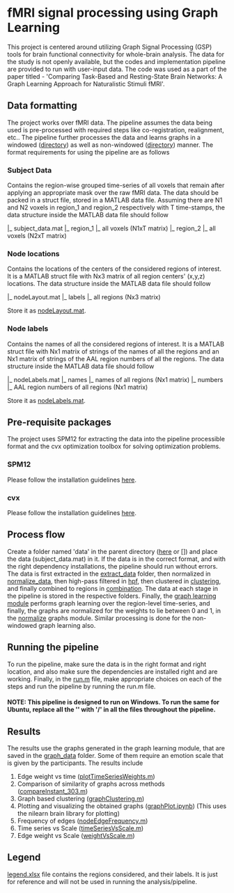 # fMRI signal processing using Graph Learning

This project is centered around utilizing Graph Signal Processing (GSP) tools for brain functional connectivity for whole-brain analysis. The data for the study is not openly available, but the codes and implementation pipeline are provided to run with user-input data. The code was used as a part of the paper titled - 'Comparing Task-Based and Resting-State Brain Networks: A Graph Learning Approach for Naturalistic Stimuli fMRI'.

## Data formatting

The project works over fMRI data. The pipeline assumes the data being used is pre-processed with required steps like co-registration, realignment, etc.. The pipeline further processes the data and learns graphs in a windowed ([directory](/pipeline_windowed/)) as well as non-windowed ([directory](/pipeline_non_windowed/)) manner. The format requirements for using the pipeline are as follows

### Subject Data

Contains the region-wise grouped time-series of all voxels that remain after applying an appropriate mask over the raw fMRI data. The data should be packed in a struct file, stored in a MATLAB data file. Assuming there are N1 and N2 voxels in region_1 and region_2 respectively with T time-stamps, the data structure inside the MATLAB data file should follow

|_ subject_data.mat
  |_ region_1
    |_ all voxels (N1xT matrix)
  |_ region_2
    |_ all voxels (N2xT matrix)

### Node locations

Contains the locations of the centers of the considered regions of interest. It is a MATLAB struct file with Nx3 matrix of all region centers' (x,y,z) locations. The data structure inside the MATLAB data file should follow 

|_ nodeLayout.mat
  |_ labels
    |_ all regions (Nx3 matrix)

Store it as [nodeLayout.mat](/pipeline_windowed/extract_data/nodeLayout.mat).

### Node labels

Contains the names of all the considered regions of interest. It is a MATLAB struct file with Nx1 matrix of strings of the names of all the regions and an Nx1 matrix of strings of the AAL region numbers of all the regions. The data structure inside the MATLAB data file should follow 

|_ nodeLabels.mat
  |_ names
    |_ names of all regions (Nx1 matrix)
  |_ numbers
    |_ AAL region numbers of all regions (Nx1 matrix) 

Store it as [nodeLabels.mat](/pipeline_windowed/extract_data/nodeLabels.mat).

## Pre-requisite packages

The project uses SPM12 for extracting the data into the pipeline processible format and the cvx optimization toolbox for solving optimization problems. 

### SPM12

Please follow the installation guidelines [here](https://www.fil.ion.ucl.ac.uk/spm/software/spm12/).

### cvx

Please follow the installation guidelines [here](https://cvxr.com/cvx/).

## Process flow

Create a folder named 'data' in the parent directory ([here](/pipeline_windowed/) or []) and place the data (subject_data.mat) in it. If the data is in the correct format, and with the right dependency installations, the pipeline should run without errors. The data is first extracted in the [extract_data](/pipeline_windowed/extract_data/) folder, then normalized in [normalize_data](/pipeline_windowed/normalize_data/), then high-pass filtered in [hpf](/pipeline_windowed/hpf/), then clustered in [clustering](/pipeline_windowed/clustering/), and finally combined to regions in [combination](/pipeline_windowed/clustering/). The data at each stage in the pipeline is stored in the respective folders. Finally, the [graph learning module](/pipeline_windowed/graph_learning/) performs graph learning over the region-level time-series, and finally, the graphs are normalized for the weights to lie between 0 and 1, in the [normalize](/pipeline_windowed/normalize_graphs/) graphs module. Similar processing is done for the non-windowed graph learning also.

## Running the pipeline

To run the pipeline, make sure the data is in the right format and right location, and also make sure the dependencies are installed right and are working. Finally, in the [run.m](/pipeline_windowed/run.m) file, make appropriate choices on each of the steps and run the pipeline by running the run.m file.

#### NOTE: This pipeline is designed to run on Windows. To run the same for Ubuntu, replace all the '\' with '/' in all the files throughout the pipeline.

## Results

The results use the graphs generated in the graph learning module, that are saved in the [graph_data](/pipeline_windowed/graph_learning/graph_data/) folder. Some of them require an emotion scale that is given by the participants. The results include

1. Edge weight vs time ([plotTimeSeriesWeights.m](/pipeline_windowed/results/plotTimeSeriesWeights.m))
2. Comparison of similarity of graphs across methods ([compareInstant_303.m](/pipeline_windowed/results/compareInstant_303.m))
3. Graph based clustering ([graphClustering.m](/pipeline_windowed/results/graphClustering.m))
4. Plotting and visualizing the obtained graphs ([graphPlot.ipynb](/pipeline_windowed/results/graphPlot.ipynb)) (This uses the nilearn brain library for plotting)
5. Frequency of edges ([nodeEdgeFrequency.m](/pipeline_windowed/results/nodeEdgeFrequency.m))
6. Time series vs Scale ([timeSeriesVsScale.m](/pipeline_windowed/results/timeSeriesVsScale.m))
7. Edge weight vs Scale ([weightVsScale.m](/pipeline_windowed/results/weightVsScale.m))

## Legend

[legend.xlsx](/legend.xlsx) file contains the regions considered, and their labels. It is just for reference and will not be used in running the analysis/pipeline.
